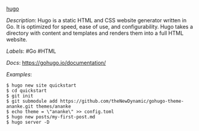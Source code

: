 [hugo](https://github.com/gohugoio/hugo)

*Description*: Hugo is a static HTML and CSS website generator written in Go. It is optimized for speed, ease of use, and configurability. Hugo takes a directory with content and templates and renders them into a full HTML website.

*Labels*: #Go #HTML

*Docs*: https://gohugo.io/documentation/

*Examples*:

```
$ hugo new site quickstart
$ cd quickstart
$ git init
$ git submodule add https://github.com/theNewDynamic/gohugo-theme-ananke.git themes/ananke
$ echo theme = \"ananke\" >> config.toml
$ hugo new posts/my-first-post.md
$ hugo server -D
```
